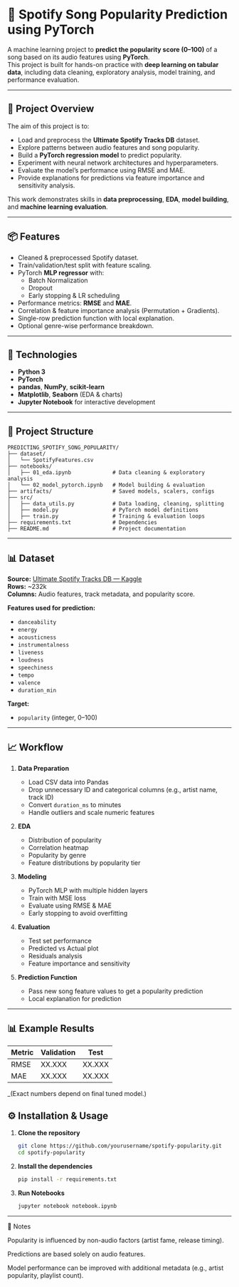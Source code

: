 # 🎵 Spotify Song Popularity Prediction using PyTorch

A machine learning project to **predict the popularity score (0–100)** of a song based on its audio features using **PyTorch**.  
This project is built for hands-on practice with **deep learning on tabular data**, including data cleaning, exploratory analysis, model training, and performance evaluation.

---

## 🚀 Project Overview

The aim of this project is to:

- Load and preprocess the **Ultimate Spotify Tracks DB** dataset.
- Explore patterns between audio features and song popularity.
- Build a **PyTorch regression model** to predict popularity.
- Experiment with neural network architectures and hyperparameters.
- Evaluate the model’s performance using RMSE and MAE.
- Provide explanations for predictions via feature importance and sensitivity analysis.

This work demonstrates skills in **data preprocessing**, **EDA**, **model building**, and **machine learning evaluation**.

---

## 📦 Features

- Cleaned & preprocessed Spotify dataset.
- Train/validation/test split with feature scaling.
- PyTorch **MLP regressor** with:
  - Batch Normalization
  - Dropout
  - Early stopping & LR scheduling
- Performance metrics: **RMSE** and **MAE**.
- Correlation & feature importance analysis (Permutation + Gradients).
- Single-row prediction function with local explanation.
- Optional genre-wise performance breakdown.

---

## 🧠 Technologies

- **Python 3**
- **PyTorch**
- **pandas**, **NumPy**, **scikit-learn**
- **Matplotlib**, **Seaborn** (EDA & charts)
- **Jupyter Notebook** for interactive development

---

## 📂 Project Structure

```plaintext
PREDICTING_SPOTIFY_SONG_POPULARITY/
├── dataset/
│   └── SpotifyFeatures.csv
├── notebooks/
│   ├── 01_eda.ipynb             # Data cleaning & exploratory analysis
│   └── 02_model_pytorch.ipynb   # Model building & evaluation
├── artifacts/                   # Saved models, scalers, configs
├── src/
│   ├── data_utils.py            # Data loading, cleaning, splitting
│   ├── model.py                 # PyTorch model definitions
│   ├── train.py                 # Training & evaluation loops
├── requirements.txt             # Dependencies
├── README.md                    # Project documentation

```
---


## 📊 Dataset

**Source:** [Ultimate Spotify Tracks DB — Kaggle](https://www.kaggle.com/datasets/zaheenhamidani/ultimate-spotify-tracks-db)  
**Rows:** ~232k  
**Columns:** Audio features, track metadata, and popularity score.

**Features used for prediction:**

- `danceability`
- `energy`
- `acousticness`
- `instrumentalness`
- `liveness`
- `loudness`
- `speechiness`
- `tempo`
- `valence`
- `duration_min`

**Target:**

- `popularity` (integer, 0–100)

---

## 📈 Workflow

1. **Data Preparation**

   - Load CSV data into Pandas
   - Drop unnecessary ID and categorical columns (e.g., artist name, track ID)
   - Convert `duration_ms` to minutes
   - Handle outliers and scale numeric features

2. **EDA**

   - Distribution of popularity
   - Correlation heatmap
   - Popularity by genre
   - Feature distributions by popularity tier

3. **Modeling**

   - PyTorch MLP with multiple hidden layers
   - Train with MSE loss
   - Evaluate using RMSE & MAE
   - Early stopping to avoid overfitting

4. **Evaluation**

   - Test set performance
   - Predicted vs Actual plot
   - Residuals analysis
   - Feature importance and sensitivity

5. **Prediction Function**
   - Pass new song feature values to get a popularity prediction
   - Local explanation for prediction

---

## 📊 Example Results

| Metric | Validation | Test   |
| ------ | ---------- | ------ |
| RMSE   | XX.XXX     | XX.XXX |
| MAE    | XX.XXX     | XX.XXX |

_(Exact numbers depend on final tuned model.)



## ⚙️ Installation & Usage

1. **Clone the repository**
    ```bash
    git clone https://github.com/yourusername/spotify-popularity.git
    cd spotify-popularity
    ```

2. **Install the dependencies**
    ```bash
    pip install -r requirements.txt
    ```

3. **Run Notebooks**
    ```bash
    jupyter notebook notebook.ipynb
    ```

---

📝 Notes

Popularity is influenced by non-audio factors (artist fame, release timing).

Predictions are based solely on audio features.

Model performance can be improved with additional metadata (e.g., artist popularity, playlist count).




````

